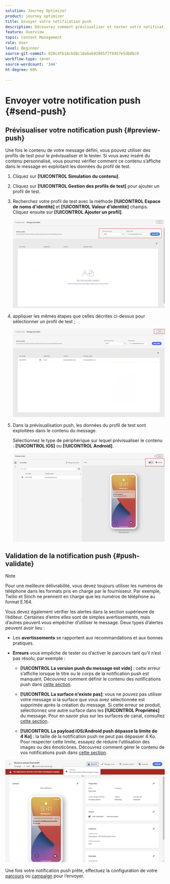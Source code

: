 ```yaml
---
solution: Journey Optimizer
product: journey optimizer
title: Envoyer votre notification push
description: Découvrez comment prévisualiser et tester votre notification push dans Journey Optimizer
feature: Overview
topic: Content Management
role: User
level: Beginner
source-git-commit: 020c4fb18cbd0c10a6eb92865f7f0457e5db8bc0
workflow-type: tm+mt
source-wordcount: '344'
ht-degree: 60%

---
```


# Envoyer votre notification push {#send-push}

## Prévisualiser votre notification push {#preview-push}

Une fois le contenu de votre message défini, vous pouvez utiliser des profils de test pour le prévisualiser et le tester. Si vous avez inséré du contenu personnalisé, vous pourrez vérifier comment ce contenu s’affiche dans le message en exploitant les données du profil de test.

1. Cliquez sur **[!UICONTROL Simulation du contenu]**.

1. Cliquez sur **[!UICONTROL Gestion des profils de test]** pour ajouter un profil de test.

1. Recherchez votre profil de test avec la méthode **[!UICONTROL Espace de noms d’identité]** et **[!UICONTROL Valeur d’identité]** champs. Cliquez ensuite sur **[!UICONTROL Ajouter un profil]**.

   ![](assets/push_preview_1.png)

1. appliquer les mêmes étapes que celles décrites ci-dessus pour sélectionner un profil de test ;

   ![](assets/push_preview_2.png)

1. Dans la prévisualisation push, les données du profil de test sont exploitées dans le contenu du message.

   Sélectionnez le type de périphérique sur lequel prévisualiser le contenu : **[!UICONTROL iOS]** ou **[!UICONTROL Android]**.

   ![](assets/push_preview_3.png)

## Validation de la notification push {#push-validate}

>[!NOTE]
>
> Pour une meilleure délivrabilité, vous devez toujours utiliser les numéros de téléphone dans les formats pris en charge par le fournisseur. Par exemple, Twilio et Sinch ne prennent en charge que les numéros de téléphone au format E.164.

Vous devez également vérifier les alertes dans la section supérieure de l’éditeur.  Certaines d’entre elles sont de simples avertissements, mais d’autres peuvent vous empêcher d’utiliser le message. Deux types d’alertes peuvent avoir lieu :

* Les **avertissements** se rapportent aux recommandations et aux bonnes pratiques.

* **Erreurs** vous empêche de tester ou d’activer le parcours tant qu’il n’est pas résolu, par exemple :

   * **[!UICONTROL La version push du message est vide]** : cette erreur s’affiche lorsque le titre ou le corps de la notification push est manquant. Découvrez comment définir le contenu des notifications push dans [cette section](create-push.md).

   * **[!UICONTROL La surface n&#39;existe pas]**: vous ne pouvez pas utiliser votre message si la surface que vous avez sélectionnée est supprimée après la création du message. Si cette erreur se produit, sélectionnez une autre surface dans les **[!UICONTROL Propriétés]** du message. Pour en savoir plus sur les surfaces de canal, consultez [cette section](../configuration/channel-surfaces.md).

   * **[!UICONTROL La payload iOS/Android push dépasse la limite de 4 Ko]** : la taille de la notification push ne peut pas dépasser 4 Ko. Pour respecter cette limite, essayez de réduire l’utilisation des images ou des émoticônes. Découvrez comment gérer le contenu de vos notifications push dans [cette section](../push/create-push.md).

![](assets/push_alert.png)

Une fois votre notification push prête, effectuez la configuration de votre [parcours](../building-journeys/journey-gs.md) ou [campaign](../campaigns/create-campaign.md) pour l’envoyer.

